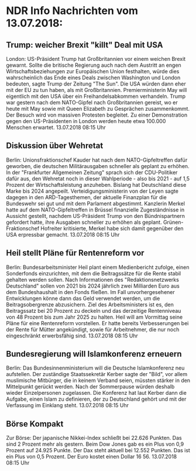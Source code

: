 # NDR Info Nachrichten vom 13.07.2018:


## Trump: weicher Brexit "killt" Deal mit USA
London: US-Präsident Trump hat Großbritannien vor einem weichen Brexit gewarnt. Sollte die britische Regierung auch nach dem Austritt an engen Wirtschaftsbeziehungen zur Europäischen Union festhalten, würde dies wahrscheinlich das Ende eines Deals zwischen Washington und London bedeuten, sagte Trump der Zeitung "The Sun". Die USA würden dann eher mit der EU zu tun haben, als mit Großbritannien. Premierministerin May will eigentlich mit den USA über ein Freihandelsabkommen verhandeln. Trump war gestern nach dem NATO-Gipfel nach Großbritannien gereist, wo er heute mit May sowie mit Queen Elizabeth zu Gesprächen zusammenkommt. Der Besuch wird von massiven Protesten begleitet. Zu einer Demonstration gegen den US-Präsidenten in London werden heute etwa 100.000 Menschen erwartet. 13.07.2018 08:15 Uhr 

## Diskussion über Wehretat
Berlin: Unionsfraktionschef Kauder hat nach dem NATO-Gipfeltreffen dafür geworben, die deutschen Militärausgaben schneller als geplant zu erhöhen. In der "Frankfurter Allgemeinen Zeitung" sprach sich der CDU-Politiker dafür aus, den Wehretat noch in dieser Wahlperiode - also bis 2021 - auf 1,5 Prozent der Wirtschaftsleistung anzuheben. Bislang hat Deutschland diese Marke bis 2024 angepeilt. Verteidigungsministerin von der Leyen sagte dagegen in den ARD-Tagesthemen, der aktuelle Finanzplan für die Bundeswehr sei gut und mit dem Parlament abgestimmt. Kanzlerin Merkel hatte auf dem NATO-Gipfeltreffen in Brüssel finanzielle Zugeständnisse in Aussicht gestellt, nachdem US-Präsident Trump von den Bündnispartnern gefordert hatte, ihre Ausgaben schneller zu erhöhen als geplant. Grünen-Fraktionschef Hofreiter kritisierte, Merkel habe sich damit gegenüber den USA erpressbar gemacht. 13.07.2018 08:15 Uhr 

## Heil stellt Pläne für Rentenreform vor
Berlin: Bundesarbeitsminister Heil plant einem Medienbericht zufolge, einen Sonderfonds einzurichten, mit dem die Beitragssätze für die Rente stabil gehalten werden sollen. Nach Informationen des "Redaktionsnetzwerks Deutschland" sollen von 2021 bis 2024 jährlich zwei Milliarden Euro aus dem Bundeshaushalt in den Fonds fließen. Im Fall unvorhergesehener Entwicklungen könne dann das Geld verwendet werden, um die Beitragsobergrenze abzusichern. Ziel des Arbeitsministers ist es, den Beitragssatz bei 20 Prozent zu deckeln und das derzeitige Rentenniveau von 48 Prozent bis zum Jahr 2025 zu halten. Heil will am Vormittag seine Pläne für eine Rentenreform vorstellen. Er hatte bereits Verbesserungen bei der Rente für Mütter angekündigt, sowie für Arbeitnehmer, die nur noch eingeschränkt erwerbsfähig sind. 13.07.2018 08:15 Uhr 

## Bundesregierung will Islamkonferenz erneuern
Berlin: Das Bundesinnenministerium will die Deutsche Islamkonferenz neu aufstellen. Der zuständige Staatssekretär Kerber sagte der "Bild", vor allem muslimische Mitbürger, die in keinem Verband seien, müssten stärker in den Mittelpunkt gerückt werden. Nach der Sommerpause würden deshalb wieder Einzelpersonen zugelassen. Die Konferenz hat laut Kerber dann die Aufgabe, einen Islam zu definieren, der zu Deutschland gehört und mit der Verfassung im Einklang steht. 13.07.2018 08:15 Uhr 

## Börse Kompakt
Zur Börse: Der japanische Nikkei-Index schließt bei 22.626 Punkten. Das sind 2 Prozent mehr als gestern. Beim Dow Jones gab es ein Plus von 0,9 Prozent auf 24.925 Punkte. Der Dax steht aktuell bei 12.552 Punkten. Das ist ein Plus von 0,5 Prozent. Der Euro kostet einen Dollar 16 56. 13.07.2018 08:15 Uhr 
